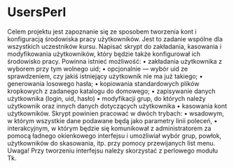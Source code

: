 # UsersPerl
Celem projektu jest zapoznanie się ze sposobem tworzenia kont i konfiguracją środowiska pracy użytkowników.
Jest to zadanie wspólne dla wszystkich uczestników kursu.
Napisać skrypt do zakładania, kasowania i modyfikowania użytkowników, który będzie także konfigurował
ich środowisko pracy. Powinna istnieć możliwość:
• zakładania użytkownika z wyborem przy tym wolnego uid;
• opcjonalnie — wybór uid ze sprawdzeniem, czy jakiś istniejący użytkownik nie ma już takiego;
• generowania losowego hasła;
• kopiowania standardowych plików kropkowych z zadanego katalogu do domowego;
• zapisywanie danych użytkownika (login, uid, hasło)
• modyfikacji grup, do których należy użytkownik oraz innych danych dotyczących użytkownika
• kasowania kont użytkowników.
Skrypt powinien pracować w dwóch trybach:
• wsadowym, w którym wszystkie dane podawane będą jako parametry linii poleceń,
• interakcyjnym, w którym będzie się komunikował z administratorem za pomocą ładnego okienkowego
interfejsu i umożliwiał wybór grup, powłok, użytkowników do skasowania, itp. przy pomocy
przewijanych list menu.
Uwaga! Przy tworzeniu interfejsu należy skorzystać z perlowego modułu Tk.
